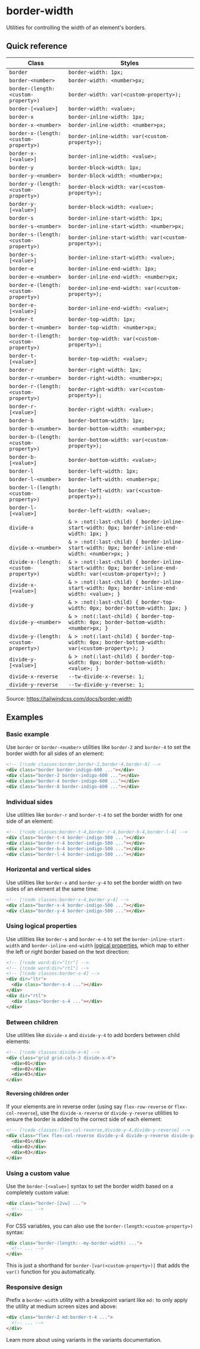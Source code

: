 # border-width

Utilities for controlling the width of an element's borders.

## Quick reference

| Class | Styles |
|---|---|
| `border` | `border-width: 1px;` |
| `border-<number>` | `border-width: <number>px;` |
| `border-(length:<custom-property>)` | `border-width: var(<custom-property>);` |
| `border-[<value>]` | `border-width: <value>;` |
| `border-x` | `border-inline-width: 1px;` |
| `border-x-<number>` | `border-inline-width: <number>px;` |
| `border-x-(length:<custom-property>)` | `border-inline-width: var(<custom-property>);` |
| `border-x-[<value>]` | `border-inline-width: <value>;` |
| `border-y` | `border-block-width: 1px;` |
| `border-y-<number>` | `border-block-width: <number>px;` |
| `border-y-(length:<custom-property>)` | `border-block-width: var(<custom-property>);` |
| `border-y-[<value>]` | `border-block-width: <value>;` |
| `border-s` | `border-inline-start-width: 1px;` |
| `border-s-<number>` | `border-inline-start-width: <number>px;` |
| `border-s-(length:<custom-property>)` | `border-inline-start-width: var(<custom-property>);` |
| `border-s-[<value>]` | `border-inline-start-width: <value>;` |
| `border-e` | `border-inline-end-width: 1px;` |
| `border-e-<number>` | `border-inline-end-width: <number>px;` |
| `border-e-(length:<custom-property>)` | `border-inline-end-width: var(<custom-property>);` |
| `border-e-[<value>]` | `border-inline-end-width: <value>;` |
| `border-t` | `border-top-width: 1px;` |
| `border-t-<number>` | `border-top-width: <number>px;` |
| `border-t-(length:<custom-property>)` | `border-top-width: var(<custom-property>);` |
| `border-t-[<value>]` | `border-top-width: <value>;` |
| `border-r` | `border-right-width: 1px;` |
| `border-r-<number>` | `border-right-width: <number>px;` |
| `border-r-(length:<custom-property>)` | `border-right-width: var(<custom-property>);` |
| `border-r-[<value>]` | `border-right-width: <value>;` |
| `border-b` | `border-bottom-width: 1px;` |
| `border-b-<number>` | `border-bottom-width: <number>px;` |
| `border-b-(length:<custom-property>)` | `border-bottom-width: var(<custom-property>);` |
| `border-b-[<value>]` | `border-bottom-width: <value>;` |
| `border-l` | `border-left-width: 1px;` |
| `border-l-<number>` | `border-left-width: <number>px;` |
| `border-l-(length:<custom-property>)` | `border-left-width: var(<custom-property>);` |
| `border-l-[<value>]` | `border-left-width: <value>;` |
| `divide-x` | `& > :not(:last-child) { border-inline-start-width: 0px; border-inline-end-width: 1px; }` |
| `divide-x-<number>` | `& > :not(:last-child) { border-inline-start-width: 0px; border-inline-end-width: <number>px; }` |
| `divide-x-(length:<custom-property>)` | `& > :not(:last-child) { border-inline-start-width: 0px; border-inline-end-width: var(<custom-property>); }` |
| `divide-x-[<value>]` | `& > :not(:last-child) { border-inline-start-width: 0px; border-inline-end-width: <value>; }` |
| `divide-y` | `& > :not(:last-child) { border-top-width: 0px; border-bottom-width: 1px; }` |
| `divide-y-<number>` | `& > :not(:last-child) { border-top-width: 0px; border-bottom-width: <number>px; }` |
| `divide-y-(length:<custom-property>)` | `& > :not(:last-child) { border-top-width: 0px; border-bottom-width: var(<custom-property>); }` |
| `divide-y-[<value>]` | `& > :not(:last-child) { border-top-width: 0px; border-bottom-width: <value>; }` |
| `divide-x-reverse` | `--tw-divide-x-reverse: 1;` |
| `divide-y-reverse` | `--tw-divide-y-reverse: 1;` |

Source: https://tailwindcss.com/docs/border-width

## Examples

### Basic example

Use `border` or `border-<number>` utilities like `border-2` and `border-4` to set the border width for all sides of an element:

```html
<!-- [!code classes:border,border-2,border-4,border-8] -->
<div class="border border-indigo-600 ..."></div>
<div class="border-2 border-indigo-600 ..."></div>
<div class="border-4 border-indigo-600 ..."></div>
<div class="border-8 border-indigo-600 ..."></div>
```

### Individual sides

Use utilities like `border-r` and `border-t-4` to set the border width for one side of an element:

```html
<!-- [!code classes:border-t-4,border-r-4,border-b-4,border-l-4] -->
<div class="border-t-4 border-indigo-500 ..."></div>
<div class="border-r-4 border-indigo-500 ..."></div>
<div class="border-b-4 border-indigo-500 ..."></div>
<div class="border-l-4 border-indigo-500 ..."></div>
```

### Horizontal and vertical sides

Use utilities like `border-x` and `border-y-4` to set the border width on two sides of an element at the same time:

```html
<!-- [!code classes:border-x-4,border-y-4] -->
<div class="border-x-4 border-indigo-500 ..."></div>
<div class="border-y-4 border-indigo-500 ..."></div>
```

### Using logical properties

Use utilities like `border-s` and `border-e-4` to set the `border-inline-start-width` and `border-inline-end-width` [logical properties](https://developer.mozilla.org/en-US/docs/Web/CSS/CSS_Logical_Properties/Basic_concepts), which map to either the left or right border based on the text direction:

```html
<!-- [!code word:dir="ltr"] -->
<!-- [!code word:dir="rtl"] -->
<!-- [!code classes:border-s-4] -->
<div dir="ltr">
  <div class="border-s-4 ..."></div>
</div>
<div dir="rtl">
  <div class="border-s-4 ..."></div>
</div>
```

### Between children

Use utilities like `divide-x` and `divide-y-4` to add borders between child elements:

```html
<!-- [!code classes:divide-x-4] -->
<div class="grid grid-cols-3 divide-x-4">
  <div>01</div>
  <div>02</div>
  <div>03</div>
</div>
```

#### Reversing children order

If your elements are in reverse order (using say `flex-row-reverse` or `flex-col-reverse`), use the `divide-x-reverse` or `divide-y-reverse` utilities to ensure the border is added to the correct side of each element:

```html
<!-- [!code classes:flex-col-reverse,divide-y-4,divide-y-reverse] -->
<div class="flex flex-col-reverse divide-y-4 divide-y-reverse divide-gray-200">
  <div>01</div>
  <div>02</div>
  <div>03</div>
</div>
```

### Using a custom value

Use the `border-[<value>]` syntax to set the border width based on a completely custom value:

```html
<div class="border-[2vw] ...">
  <!-- ... -->
</div>
```

For CSS variables, you can also use the `border-(length:<custom-property>)` syntax:

```html
<div class="border-(length:--my-border-width) ...">
  <!-- ... -->
</div>
```

This is just a shorthand for `border-[var(<custom-property>)]` that adds the `var()` function for you automatically.

### Responsive design

Prefix a `border-width` utility with a breakpoint variant like `md:` to only apply the utility at medium screen sizes and above:

```html
<div class="border-2 md:border-t-4 ...">
  <!-- ... -->
</div>
```

Learn more about using variants in the variants documentation.
